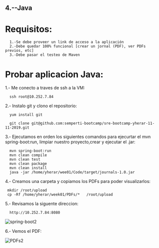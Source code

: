 
## 4.--Java

# Requisitos:

      1.-Se debe proveer un link de acceso a la aplicación
      2.-Debe quedar 100% funcional [crear un jornal (PDF), ver PDFs previos, etc]
      3.-Debe pasar el testeo de Maven

# Probar aplicacion Java: 

  1.- Me conecto a traves de ssh a la VM:
        
      ssh root@10.252.7.84
      
  2.- Instalo git y clono el repositorio: 
  
      yum install git 
      
      git clone git@github.com:semperti-bootcamp/sre-bootcamp-yherar-11-11-2019.git
      
  3.- Ejecutamos en orden los siguientes comandos para ejecurtar el mvn spring-boot:run, limpiar nuestro proyecto,crear y           ejecutar el .jar:
  
      mvn spring-boot:run
      mvn clean compile
      mvn clean test
      mvn clean package 
      mvn clean install
      java -jar /home/yherar/wee01/Code/target/journals-1.0.jar

 4.- Creamos una carpeta y copiamos los PDFs para poder visualizarlos:
    
     mkdir /root/upload
     cp -Rf /home/yherar/week01/PDFs/*   /root/upload
     
     
  5.- Revisamos la siguente direccion:
  
      http://10.252.7.84:8080
      
      
   ![spring-boot2](https://user-images.githubusercontent.com/57635156/69754867-b7094b80-1135-11ea-8da4-53539a685ad3.jpg)

 
  6.- Vemos el PDF: 
  
  
   ![PDFs2](https://user-images.githubusercontent.com/57635156/69754660-3b0f0380-1135-11ea-9eae-3143866eaa8e.jpg)    



